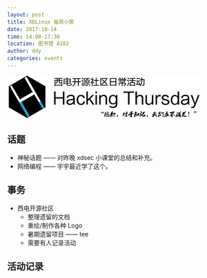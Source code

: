 ```yaml
---
layout: post
title: XDLinux 每周小聚
date: 2017-10-14
time: 14:00-17:30
location: 图书馆 A102
author: ddy
categories: events
---
```

![Hacking Thursday](/picture/h4/h4.png)

## 话题

* 神秘话题 —— 对昨晚 xdsec 小课堂的总结和补充。
* 网络编程 —— 宇宇最近学了这个。

## 事务

* 西电开源社区
  * 整理遗留的文档
  * 重绘/制作各种 Logo
  * 暑期遗留项目 —— tee
  * 需要有人记录活动

## 活动记录
